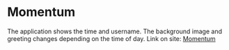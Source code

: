 # Momentum
The application shows the time and username. The background image and greeting changes depending on the time of day.
Link on site: [Momentum](https://sttr19.github.io/Momentum/momentum/)
